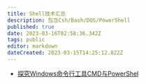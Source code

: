 ```yaml
---
title: Shell技术汇总
description: 包含Csh/Bash/DOS/PowerShell
published: true
date: 2023-03-16T02:58:36.342Z
tags: public
editor: markdown
dateCreated: 2023-03-15T14:25:12.822Z
---
```


- [探究Windows命令行工具CMD与PowerShel](/开发技术/Shell/探究Windows命令行工具CMD与PowerShel)